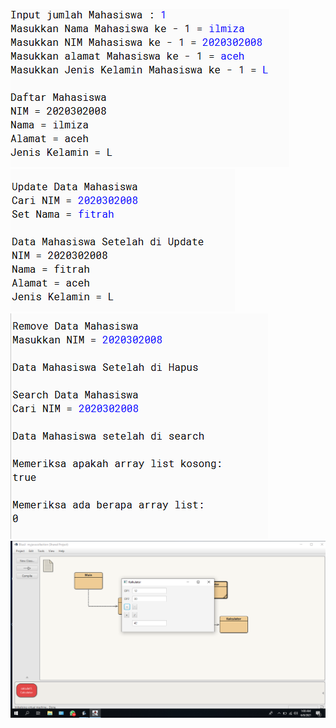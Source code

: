 [![N|Solid](https://github.com/Ilmiza08/myjavacolection/blob/master/ss1.png)](https://github.com/Ilmiza08/myjavacolection/blob/master/ss1.png)
[![N|Solid](https://github.com/Ilmiza08/myjavacolection/blob/master/ss2.png)](https://github.com/Ilmiza08/myjavacolection/blob/master/ss2.png)
[![N|Solid](https://github.com/Ilmiza08/myjavacolection/blob/master/ss3.png)](https://github.com/Ilmiza08/myjavacolection/blob/master/ss3.png)
[![N|Solid](https://github.com/Ilmiza08/myjavacolection/blob/master/ss4.png)](https://github.com/Ilmiza08/myjavacolection/blob/master/ss4.png)
